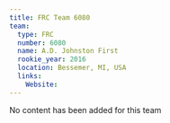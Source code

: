 ```yaml
---
title: FRC Team 6080
team:
  type: FRC
  number: 6080
  name: A.D. Johnston First
  rookie_year: 2016
  location: Bessemer, MI, USA
  links:
    Website: 
---
```

No content has been added for this team